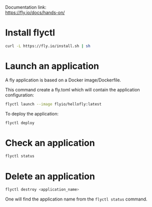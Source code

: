Documentation link:  
https://fly.io/docs/hands-on/

# Install flyctl

```sh
curl -L https://fly.io/install.sh | sh
```

# Launch an application

A fly application is based on a Docker image/Dockerfile.

This command create a fly.toml which will contain the application configuration:

```sh
flyctl launch --image flyio/hellofly:latest
```

To deploy the application:

```sh
flyctl deploy
```

# Check an application

```sh
flyctl status
```

# Delete an application

```sh
flyctl destroy <application_name>
```

One will find the application name from the `flyctl status` command.
